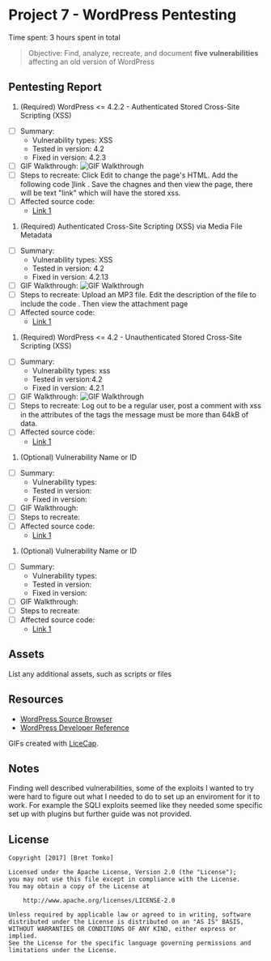 # Project 7 - WordPress Pentesting

Time spent: 3 hours spent in total

> Objective: Find, analyze, recreate, and document **five vulnerabilities** affecting an old version of WordPress

## Pentesting Report

1. (Required)  WordPress <= 4.2.2 - Authenticated Stored Cross-Site Scripting (XSS)
  - [ ] Summary: 
    - Vulnerability types: XSS
    - Tested in version: 4.2
    - Fixed in version:  4.2.3
  - [ ] GIF Walkthrough: <img src='https://i.imgur.com/lW7MCdN.gif' title='GIF Walkthrough' width='' alt='GIF Walkthrough' /> 
  - [ ] Steps to recreate: Click Edit to change the page's HTML. Add the following code <a href="[caption code=">]</a><a title=" onmouseover=alert('test')  ">link</a> . Save the chagnes and then view the page, there will be text "link" which will have the stored xss.
  - [ ] Affected source code:
    - [Link 1](https://wordpress.org/news/2015/07/wordpress-4-2-3/)
1. (Required) Authenticated Cross-Site Scripting (XSS) via Media File Metadata
  - [ ] Summary: 
    - Vulnerability types: XSS
    - Tested in version: 4.2
    - Fixed in version: 4.2.13
  - [ ] GIF Walkthrough: <img src='https://i.imgur.com/rdSvakn.gif' title='GIF Walkthrough' width='' alt='GIF Walkthrough' /> 
  - [ ] Steps to recreate: Upload an MP3 file. Edit the description of the file to include the code <script>prompt(1)</script> . Then view the attachment page
  - [ ] Affected source code:
    - [Link 1](https://github.com/WordPress/WordPress/commit/28f838ca3ee205b6f39cd2bf23eb4e5f52796bd7)
1. (Required) WordPress <= 4.2 - Unauthenticated Stored Cross-Site Scripting (XSS)
  - [ ] Summary: 
    - Vulnerability types: xss
    - Tested in version:4.2
    - Fixed in version: 4.2.1
  - [ ] GIF Walkthrough: <img src='https://i.imgur.com/Q0OmvSA.gif' title='GIF Walkthrough' width='' alt='GIF Walkthrough' />
  - [ ] Steps to recreate: Log out to be a regular user, post a comment with xss in the attributes of the <a> tags the message must be more than 64kB of data. <a title='x onmouseover=alert(unescape(/hello%20world/.source)) style=position:absolute;left:0;top:0;width:5000px;height:5000px  AAAAAAAAAAAA...[64 kb]..AAA'></a>
  - [ ] Affected source code:
    - [Link 1](https://wpvulndb.com/vulnerabilities/7945)
1. (Optional) Vulnerability Name or ID
  - [ ] Summary: 
    - Vulnerability types:
    - Tested in version:
    - Fixed in version: 
  - [ ] GIF Walkthrough: 
  - [ ] Steps to recreate: 
  - [ ] Affected source code:
    - [Link 1](https://core.trac.wordpress.org/browser/tags/version/src/source_file.php)
1. (Optional) Vulnerability Name or ID
  - [ ] Summary: 
    - Vulnerability types:
    - Tested in version:
    - Fixed in version: 
  - [ ] GIF Walkthrough: 
  - [ ] Steps to recreate: 
  - [ ] Affected source code:
    - [Link 1](https://core.trac.wordpress.org/browser/tags/version/src/source_file.php) 

## Assets

List any additional assets, such as scripts or files

## Resources

- [WordPress Source Browser](https://core.trac.wordpress.org/browser/)
- [WordPress Developer Reference](https://developer.wordpress.org/reference/)

GIFs created with [LiceCap](http://www.cockos.com/licecap/).

## Notes

Finding well described vulnerabilities, some of the exploits I wanted to try were hard to figure out what I needed to do to set up an
enviroment for it to work. For example the SQLI exploits seemed like they needed some specific set up with plugins but further guide was not provided.

## License

    Copyright [2017] [Bret Tomko]

    Licensed under the Apache License, Version 2.0 (the "License");
    you may not use this file except in compliance with the License.
    You may obtain a copy of the License at

        http://www.apache.org/licenses/LICENSE-2.0

    Unless required by applicable law or agreed to in writing, software
    distributed under the License is distributed on an "AS IS" BASIS,
    WITHOUT WARRANTIES OR CONDITIONS OF ANY KIND, either express or implied.
    See the License for the specific language governing permissions and
    limitations under the License.
